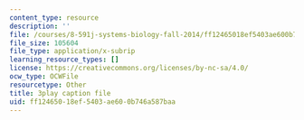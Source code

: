 ```yaml
---
content_type: resource
description: ''
file: /courses/8-591j-systems-biology-fall-2014/ff12465018ef5403ae600b746a587baa_Cn5K8R8cEiI.vtt
file_size: 105604
file_type: application/x-subrip
learning_resource_types: []
license: https://creativecommons.org/licenses/by-nc-sa/4.0/
ocw_type: OCWFile
resourcetype: Other
title: 3play caption file
uid: ff124650-18ef-5403-ae60-0b746a587baa
---
```

